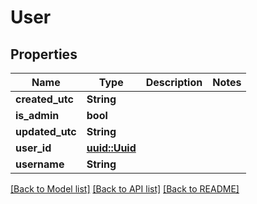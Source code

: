 # User

## Properties

Name | Type | Description | Notes
------------ | ------------- | ------------- | -------------
**created_utc** | **String** |  | 
**is_admin** | **bool** |  | 
**updated_utc** | **String** |  | 
**user_id** | [**uuid::Uuid**](uuid::Uuid.md) |  | 
**username** | **String** |  | 

[[Back to Model list]](../README.md#documentation-for-models) [[Back to API list]](../README.md#documentation-for-api-endpoints) [[Back to README]](../README.md)


